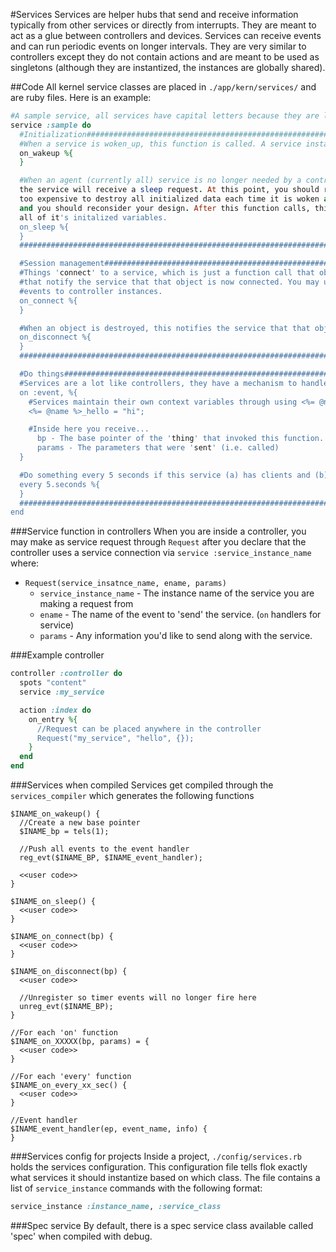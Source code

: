 #Services
Services are helper hubs that send and receive information typically from other services or directly from interrupts. They are meant
to act as a glue between controllers and devices. Services can receive events and can run periodic events on longer intervals. They are
very similar to controllers except they do not contain actions and are meant to be used as singletons (although they are instantized, the 
instances are globally shared).

##Code
All kernel service classes are placed in `./app/kern/services/` and are ruby files. Here is an example:
```ruby
#A sample service, all services have capital letters because they are like classes and are instantized
service :sample do
  #Initialization#####################################################################################################################
  #When a service is woken_up, this function is called. A service instances is guaranteed to never be woken up
  on_wakeup %{
  }

  #When an agent (currently all) service is no longer needed by a controller, AND the service has flushed all of it's transaction queues,
  the service will receive a sleep request. At this point, you should remove all initialized data. If your service is
  too expensive to destroy all initialized data each time it is woken and slept, then it is too expensive to wakeup at all
  and you should reconsider your design. After this function calls, this service should act like it never existed and clear
  all of it's initalized variables.
  on_sleep %{
  }
  ####################################################################################################################################

  #Session management#################################################################################################################
  #Things 'connect' to a service, which is just a function call that objects, like controllers, make to a service instance
  #that notify the service that that object is now connected. You may use this to start things like automatically sending
  #events to controller instances.
  on_connect %{
  }

  #When an object is destroyed, this notifies the service that that object no longer wishes to receive things from the service.
  on_disconnect %{
  }
  ####################################################################################################################################

  #Do things##########################################################################################################################
  #Services are a lot like controllers, they have a mechanism to handle events
  on :event, %{
    #Services maintain their own context variables through using <%= @name %> macros to prefix variables, each instance will have a different name
    <%= @name %>_hello = "hi";

    #Inside here you receive...
      bp - The base pointer of the 'thing' that invoked this function.
      params - The parameters that were 'sent' (i.e. called)
  }

  #Do something every 5 seconds if this service (a) has clients and (b) has nothing left in a transaction queue
  every 5.seconds %{
  }
  ####################################################################################################################################
end
```

###Service function in controllers
When you are inside a controller, you may make as service request through `Request` after you declare that the controller uses a service
connection via `service :service_instance_name` where:

  * `Request(service_insatnce_name, ename, params)`
    * `service_instance_name` - The instance name of the service you are making a request from
    * `ename` - The name of the event to 'send' the service. (`on` handlers for service)
    * `params` - Any information you'd like to send along with the service.

###Example controller
```ruby
controller :controller do 
  spots "content"
  service :my_service

  action :index do
    on_entry %{
      //Request can be placed anywhere in the controller
      Request("my_service", "hello", {});
    }
  end
end
```

###Services when compiled
Services get compiled through the `services_compiler` which generates the following functions
```
$INAME_on_wakeup() {
  //Create a new base pointer
  $INAME_bp = tels(1);

  //Push all events to the event handler
  reg_evt($INAME_BP, $INAME_event_handler);

  <<user code>>
}

$INAME_on_sleep() {
  <<user code>>
}

$INAME_on_connect(bp) {
  <<user code>>
}

$INAME_on_disconnect(bp) {
  <<user code>>

  //Unregister so timer events will no longer fire here
  unreg_evt($INAME_BP);
}

//For each 'on' function
$INAME_on_XXXXX(bp, params) = {
  <<user code>>
}

//For each 'every' function
$INAME_on_every_xx_sec() {
  <<user code>>
}

//Event handler
$INAME_event_handler(ep, event_name, info) {
}
```

###Services config for projects
Inside a project, `./config/services.rb` holds the services configuration. This configuration file tells flok exactly what services it should
instantize based on which class. The file contains a list of `service_instance` commands with the following format:
```ruby
service_instance :instance_name, :service_class
```

###Spec service
By default, there is a spec service class available called 'spec' when compiled with debug.
